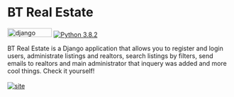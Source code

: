 # BT Real Estate

<a href="https://www.djangoproject.com/"><img src="https://www.djangoproject.com/m/img/badges/djangomade124x25.gif" alt="django" width="100" height="20" /></a> [![Python 3.8.2](https://img.shields.io/badge/python-3.8-blue.svg)](https://www.python.org/downloads/release/python-382/)

BT Real Estate is a Django application that allows you to register and login users, administrate listings and realtors, search listings by filters, send emails to realtors and main administrator that inquery was added and more cool things.
Check it yourself!
<br>
<br>
<a href="http://165.232.110.21/"><img src="https://i.ibb.co/pfYtLnn/image.png" alt="site" /></a>
